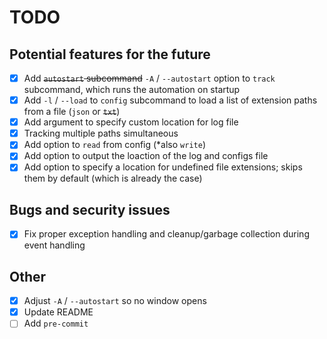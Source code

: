 # TODO

## Potential features for the future

- [x] Add ~~``autostart`` subcommand~~ ``-A`` / ``--autostart`` option to ``track`` subcommand, which runs the automation on startup
- [x] Add ``-l`` / ``--load`` to ``config`` subcommand to load a list of extension paths from a file (``json`` or ~~``txt``~~)
- [x] Add argument to specify custom location for log file
- [x] Tracking multiple paths simultaneous
- [x] Add option to ``read`` from config (*also ``write``)
- [x] Add option to output the loaction of the log and configs file
- [x] Add option to specify a location for undefined file extensions; skips them by default (which is already the case)

## Bugs and security issues

- [x] Fix proper exception handling and cleanup/garbage collection during event handling

## Other

- [x] Adjust ``-A`` / ``--autostart`` so no window opens
- [x] Update README
- [ ] Add ``pre-commit``
